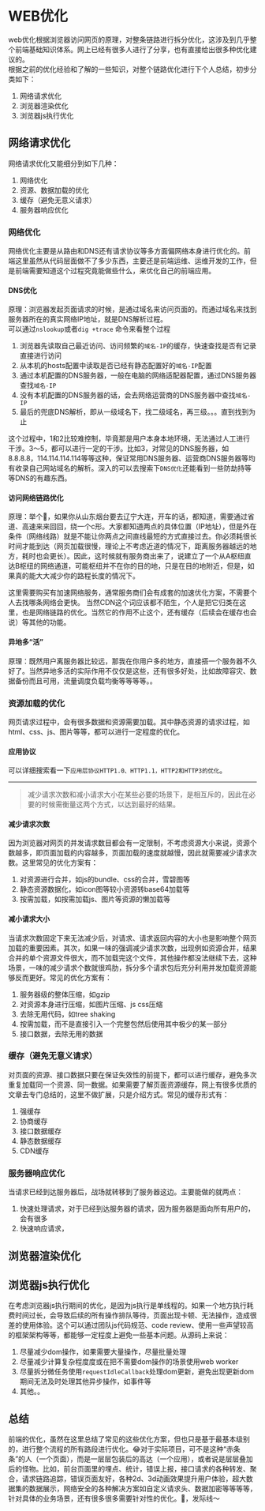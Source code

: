 # WEB优化
web优化根据浏览器访问网页的原理，对整条链路进行拆分优化，这涉及到几乎整个前端基础知识体系。网上已经有很多人进行了分享，也有直接给出很多种优化建议的。  
根据之前的优化经验和了解的一些知识，对整个链路优化进行下个人总结，初步分类如下：
1. 网络请求优化
2. 浏览器渲染优化
3. 浏览器js执行优化

## 网络请求优化
网络请求优化又能细分到如下几种：
1. 网络优化
2. 资源、数据加载的优化
3. 缓存（避免无意义请求）
4. 服务器响应优化

### 网络优化
网络优化主要是从路由和DNS还有请求协议等多方面偏网络本身进行优化的。前端这里虽然从代码层面做不了多少东西，主要还是前端运维、运维开发的工作，但是前端需要知道这个过程究竟能做些什么，来优化自己的前端应用。

#### DNS优化
原理：浏览器发起页面请求的时候，是通过域名来访问页面的。而通过域名来找到服务器所在的真实网络IP地址，就是DNS解析过程。  
可以通过```nslookup```或者```dig +trace``` 命令来看整个过程
1. 浏览器先读取自己最近访问、访问频繁的`域名-IP`的缓存，快速查找是否有记录直接进行访问
2. 从本机的hosts配置中读取是否已经有静态配置好的`域名-IP`配置
3. 通过本机配置的DNS服务器，一般在电脑的网络适配器配置，通过DNS服务器查找`域名-IP`
4. 没有本机配置的DNS服务器的话，会去网络运营商的DNS服务器中查找`域名-IP`
5. 最后的兜底DNS解析，即从一级域名下，找二级域名，再三级。。。直到找到为止

这个过程中，1和2比较难控制，毕竟那是用户本身本地环境，无法通过人工进行干涉。3～5，都可以进行一定的干涉。比如3，对常见的DNS服务器，如8.8.8.8，114.114.114.114等等这种，保证常用DNS服务器、运营商DNS服务器等均有收录自己网站域名的解析。深入的可以去搜索下`DNS优化`还能看到一些防劫持等等DNS的有趣东西。

#### 访问网络链路优化
原理：举个🌰，如果你从山东烟台要去辽宁大连，开车的话，都知道，需要通过省道、高速来来回回，绕一个c形。大家都知道两点的具体位置（IP地址），但是外在条件（网络线路）就是不能让你两点之间直线最短的方式直接过去。你必须耗很长时间才能到达（网页加载很慢，理论上不考虑近道的情况下，距离服务器越远的地方，耗时也会更长）。因此，这时候就有服务商出来了，说建立了一个从A枢纽直达B枢纽的网络通道，可能枢纽并不在你的目的地，只是在目的地附近，但是，如果真的能大大减少你的路程长度的情况下。

这里需要购买有加速网络服务，通常服务商们会有成套的加速优化方案，不需要个人去找哪条网络会更快。
当然CDN这个词应该都不陌生，个人是把它归类在这里，也是网络链路的优化。当然它的作用不止这个，还有缓存（后续会在缓存也会说）等其他的功能。

#### 异地多“活”
原理：既然用户离服务器比较远，那我在你用户多的地方，直接搭一个服务器不久好了。当然异地多活的实际作用不仅仅是这些，还有很多好处，比如故障容灾、数据备份而且可用，流量调度负载均衡等等等等。。

### 资源加载的优化
网页请求过程中，会有很多数据和资源需要加载。其中静态资源的请求过程，如html、css、js、图片等等，都可以进行一定程度的优化。

#### 应用协议
可以详细搜索看一下`应用层协议HTTP1.0、HTTP1.1，HTTP2和HTTP3的优化`。

---

> 减少请求次数和减小请求大小在某些必要的场景下，是相互斥的，因此在必要的时候需衡量这两个方式，以达到最好的结果。  

#### 减少请求次数
因为浏览器对网页的并发请求数目都会有一定限制，不考虑资源大小来说，资源个数越多，即页面加载的内容越多，页面加载的速度就越慢，因此就需要减少请求次数。这里常见的优化方案有：
1. 对资源进行合并，如js的bundle、css的合并，雪碧图等
2. 静态资源数据化，如icon图等较小资源转base64加载等
3. 按需加载，如按需加载js、图片等资源的懒加载等

#### 减小请求大小
当请求次数固定下来无法减少后，对请求、请求返回内容的大小也是影响整个网页加载的重要因素。其次，如果一味的强调减少请求次数，出现例如资源合并，结果合并的单个资源文件很大，而不加载完这个文件，其他操作都没法继续下去，这种场景，一味的减少请求个数就很鸡肋，拆分多个请求包后充分利用并发加载资源能够反而更好。常见的优化方案有：
1. 服务器级的整体压缩，如gzip
2. 对资源本身进行压缩，如图片压缩、js css压缩
3. 去除无用代码，如tree shaking
4. 按需加载，而不是直接引入一个完整包然后使用其中极少的某一部分
5. 接口数据，去除无用的数据

### 缓存（避免无意义请求）
对页面的资源、接口数据只要在保证失效性的前提下，都可以进行缓存，避免多次重复加载同一个资源、同一数据。如果需要了解页面资源缓存，网上有很多优质的文章去专门总结的，这里不做扩展，只是介绍方式。常见的缓存形式有：
1. 强缓存
2. 协商缓存
3. 接口数据缓存
4. 静态数据缓存
5. CDN缓存

### 服务器响应优化
当请求已经到达服务器后，战场就转移到了服务器这边。主要能做的就两点：
1. 快速处理请求，对于已经到达服务器的请求，因为服务器是面向所有用户的，会有很多
2. 快速响应请求，

## 浏览器渲染优化


## 浏览器js执行优化
在考虑浏览器js执行期间的优化，是因为js执行是单线程的。如果一个地方执行耗费时间过长，会导致后续的所有操作排队等待，页面出现卡顿、无法操作，造成很差的使用体验。这个可以通过团队js代码规范、code review、使用一些声望较高的框架架构等等，都能够一定程度上避免一些基本问题。从源码上来说：  

1. 尽量减少dom操作，如果需要大量操作，尽量批量处理
2. 尽量减少计算复杂程度度或在把不需要dom操作的场景使用web worker
3. 尽量拆分微任务使用```requestIdleCallback```处理dom更新，避免出现更新dom期间无法及时处理其他异步操作，如事件等
4. 其他。。


## 总结
前端的优化，虽然在这里总结了常见的这些优化方案，但也只是基于最基本级别的，进行整个流程的所有路段进行优化。😂对于实际项目，可不是这种“赤条条”的人（一个页面），而是一层层包装后的高达（一个应用），或者说是层层叠加后的怪物。比如，前台页面里的埋点、统计，错误上报，接口请求的各种转发、聚合，请求链路追踪，错误页面友好，各种2d、3d动画效果提升用户体验，超大数据集的数据展示，网络安全的各种解决方案如自定义请求头、数据加密等等等等，针对具体的业务场景，还有很多很多需要针对性的优化。👋，发际线～